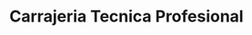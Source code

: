 ---
title: "Carrajeria Tecnica Profesional"
url: /villa-nueva/carrajeria-tecnica-profesional/
shop: Schlüsseldienst
---